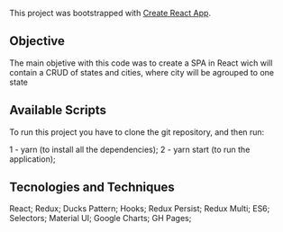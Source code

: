 This project was bootstrapped with [Create React App](https://github.com/facebook/create-react-app).

## Objective

The main objetive with this code was to create a SPA in React
wich will contain a CRUD of states and cities, where city will be agrouped to one state

## Available Scripts

To run this project you have to clone the git repository, and then run:

1 - yarn (to install all the dependencies);
2 - yarn start (to run the application);


## Tecnologies and Techniques

React;
Redux;
Ducks Pattern;
Hooks;
Redux Persist;
Redux Multi;
ES6;
Selectors;
Material UI;
Google Charts;
GH Pages;

